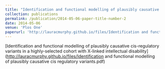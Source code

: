 ```yaml
---
title: "Identification and functional modelling of plausibly causative cis-regulatory variants in a highly-selected cohort with X-linked intellectual disability"
collection: publications
permalink: /publication/2014-05-06-paper-title-number-2
date: 2014-05-06
venue: 'Plos One'
paperurl: 'http://lauracmurphy.github.io/files/Identification and functional modelling of plausibly causative cis regulatory variants.pdf'
---
```


[Identification and functional modelling of plausibly causative cis-regulatory variants in a highly-selected cohort with X-linked intellectual disability](http://lauracmurphy.github.io/files/Identification and functional modelling of plausibly causative cis regulatory variants.pdf)
